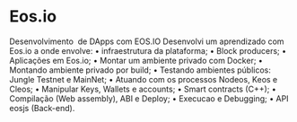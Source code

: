 # Eos.io
Desenvolvimento  de DApps com EOS.IO
Desenvolvi um aprendizado com Eos.io a onde envolve:
    •  infraestrutura da plataforma;
    •  Block producers;
    • Aplicações em Eos.io;
    • Montar um ambiente privado com Docker;
    • Montando ambiente privado por build;
    • Testando ambientes públicos: Jungle Testnet e MainNet;
    • Atuando com os processos Nodeos, Keos e Cleos;
    • Manipular Keys, Wallets e accounts;
    • Smart contracts (C++);
    • Compilação (Web assembly), ABI e Deploy;
    • Execucao e Debugging;
    • API eosjs (Back-end).	
